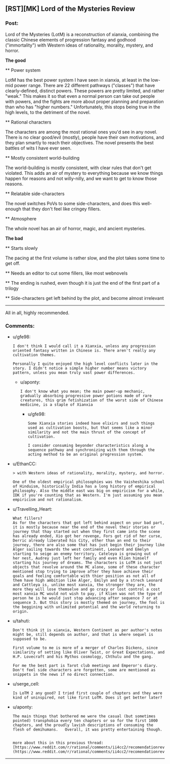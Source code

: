 ## [RST][MK] Lord of the Mysteries Review

### Post:

Lord of the Mysteries (LotM) is a reconstruction of xianxia, combining the classic Chinese elements of progression fantasy and godhood ("immortality") with Western ideas of rationality, morality, mystery, and horror.

**The good**

** Power system

LotM has the best power system I have seen in xianxia, at least in the low-mid power range. There are 22 different pathways ("classes") that have clearly-defined, distinct powers. These powers are pretty limited, and rather "weak." This makes it so that even a normal person can take out people with powers, and the fights are more about proper planning and preparation than who has "higher numbers." Unfortunately, this stops being true in the high levels, to the detriment of the novel.

** Rational characters

The characters are among the most rational ones you'd see in any novel. There is no clear good/evil (mostly), people have their own motivations, and they plan smartly to reach their objectives. The novel presents the best battles of wits I have ever seen.

** Mostly consistent world-building

The world-building is mostly consistent, with clear rules that don't get violated. This adds an air of mystery to everything because we know things happen for reasons and not willy-nilly, and we want to get to know those reasons.

** Relatable side-characters

The novel switches PoVs to some side-characters, and does this well-enough that they don't feel like cringey fillers.

** Atmosphere

The whole novel has an air of horror, magic, and ancient mysteries.

**The bad**

** Starts slowly

The pacing at the first volume is rather slow, and the plot takes some time to get off.

** Needs an editor to cut some fillers, like most webnovels

** The ending is rushed, even though it is just the end of the first part of a trilogy

** Side-characters get left behind by the plot, and become almost irrelevant

---

All in all, highly recommended.

### Comments:

- u/gfe98:
  ```
  I don't think I would call it a Xianxia, unless any progression oriented fantasy written in Chinese is. There aren't really any cultivation themes.

  Personally I quite enjoyed the high level conflicts later in the story. I didn't notice a simple higher number means victory pattern, unless you mean truly vast power differences.
  ```

  - u/aponty:
    ```
    I don't know what you mean; the main power-up mechanic, gradually absorbing progressive power potions made of rare creatures, this grim fetishization of the worst side of Chinese medicine, is a staple of Xianxia
    ```

    - u/gfe98:
      ```
      Some Xianxia stories indeed have elixirs and such things used as cultivation boosts, but that seems like a minor similarity and not the main thrust of the concept of cultivation.

      I consider consuming beyonder characteristics along a sequence pathway and synchronizing with them through the acting method to be an original progression system.
      ```

- u/EthanCC:
  ```
  > with Western ideas of rationality, morality, mystery, and horror.

  One of the oldest empirical philosophies was the Vaisheshika school of Hinduism, historically India has a long history of empirical philosophy. Also the middle east was big on empiricism for a while, IDK if you're counting that as Western. I'm just assuming you mean empiricism and not rationalism.
  ```

- u/Travelling_Heart:
  ```
  What fillers?
  As for the characters that got left behind aspect on your bad part, it is mostly because near the end of the novel their stories or journey that thay started out when they first came into the scene has already ended, Xio got her revenge, Fors got rid of her curse, Derric already liberated his City, other than an end to their journey, there are also some that has just begin their journey like Alger sailing towards the west continent, Leonard and Emelyn starting to seige an enemy territory, Cateleya is growing out of her nest, Audrey just left her family and even Klien himself starting his journey of dreams. The characters is LoTM is not just objects that revolve around the MC alone, some of these character mentioned stop trying to improve after they have achieve their goals and feeling comfortable with thier position as not all of them have high ambition like Alger, Emilyn and by a strech Leonard and Cattleya is, unlike most xanxia, the stronger they are, the more they will lose themselve and go crazy or lost control a cost most xanxia MC would not wish to pay, if Klien was not the type of person he is he would just stop advancing after sequence 7 or at sequence 3. But this story is mostly themed on journey, the fool is the beggining with unlimited potential and the world returning to origin.
  ```

- u/tahuti:
  ```
  Don't think it is xianxia, Western Continent as per author's notes might be, still depends on author, and that is where sequel is supposed to be.

  First volume to me is more of a merger of Charles Dickens, since similarity of setting like Oliver Twist, or Great Expectations, and H.P. Lovecraft and his Mythos cosmology, Chthulu and the gang. 

  For me the best part is Tarot club meetings and Emperor's diary. Don't feel side characters are forgotten, some are mentioned as snippets in the news if no direct connection.
  ```

- u/serge_cell:
  ```
  Is LoTM 2 any good? I tried first couple of chapters and they were kind of uninspired, not like first LoTM. Does it get better later?
  ```

- u/aponty:
  ```
  The main things that bothered me were the casual (but sometimes pointed) transphobia every ten chapters or so for the first 1000 chapters, and the proudly lavish descriptions of consuming the flesh of demihumans.   Overall, it was pretty entertaining though.  


  more about this in this previous thread: [https://www.reddit.com/r/rational/comments/ii4cc2/recomendationreview\_why\_you\_should\_read\_lord\_of/](https://www.reddit.com/r/rational/comments/ii4cc2/recomendationreview_why_you_should_read_lord_of/)
  ```

---

